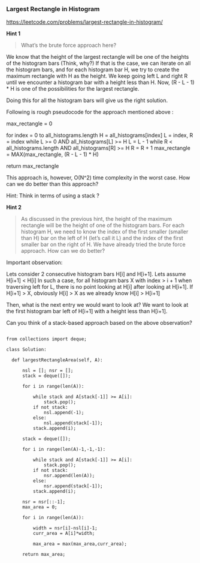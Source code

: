 ###  Largest Rectangle in Histogram

https://leetcode.com/problems/largest-rectangle-in-histogram/


**Hint 1**

> What’s the brute force approach here?

  We know that the height of the largest rectangle will be one of the heights of the histogram bars (Think, why?)
  If that is the case, we can iterate on all the histogram bars, and for each histogram bar H, we try to create the maximum rectangle with H as the height.
  We keep going left L and right R until we encounter a histogram bar with a height less than H.
  Now, (R - L - 1) * H is one of the possibilities for the largest rectangle.

  Doing this for all the histogram bars will give us the right solution.

  Following is rough pseudocode for the approach mentioned above :


  max_rectangle = 0 

  for index = 0 to all_histograms.length
    H = all_histograms[index]
    L = index, R = index
    while L >= 0 AND all_histograms[L] >= H
      L = L - 1
    while R < all_histograms.length AND all_histograms[R] >= H
      R = R + 1
    max_rectangle = MAX(max_rectangle, (R - L - 1) * H)

  return max_rectangle


  This approach is, however, O(N^2) time complexity in the worst case. How can we do better than this approach?

  Hint: Think in terms of using a stack ?
  
 **Hint 2**
 
 > As discussed in the previous hint, the height of the maximum rectangle will be the height of one of the histogram bars. For each histogram H, we need to know the index of the first smaller (smaller than H) bar on the left of H (let’s call it L) and the index of the first smaller bar on the right of H.
We have already tried the brute force approach. How can we do better?

  Important observation:

  Lets consider 2 consecutive histogram bars H[i] and H[i+1]. Lets assume H[i+1] < H[i]
  In such a case, for all histogram bars X with index > i + 1 when traversing left for L, there is no point looking at H[i] after looking at H[i+1]. If H[i+1] > X, obviously H[i] > X as we already know H[i] > H[i+1]

  Then, what is the next entry we would want to look at? We want to look at the first histogram bar left of H[i+1] with a height less than H[i+1].

  Can you think of a stack-based approach based on the above observation?
  
  
  ```
  
from collections import deque;

class Solution:

	def largestRectangleArea(self, A):

		nsl = []; nsr = [];
		stack = deque([]);

		for i in range(len(A)):

			while stack and A[stack[-1]] >= A[i]:
				stack.pop();
			if not stack:
				nsl.append(-1);
			else:
				nsl.append(stack[-1]);
			stack.append(i);

		stack = deque([]);

		for i in range(len(A)-1,-1,-1):

			while stack and A[stack[-1]] >= A[i]:
				stack.pop();
			if not stack:
				nsr.append(len(A));
			else:
				nsr.append(stack[-1]);
			stack.append(i);

		nsr = nsr[::-1];
		max_area = 0;

		for i in range(len(A)):

			width = nsr[i]-nsl[i]-1;
			curr_area = A[i]*width;

			max_area = max(max_area,curr_area);
		
		return max_area;
  
  ```


